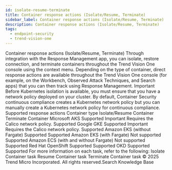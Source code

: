 ```yaml
---
id: isolate-resume-terminate
title: Container response actions (Isolate/Resume, Terminate)
sidebar_label: Container response actions (Isolate/Resume, Terminate)
description: Container response actions (Isolate/Resume, Terminate)
tags:
  - endpoint-security
  - trend-vision-one
---
```


 Container response actions (Isolate/Resume, Terminate) Through integration with the Response Management app, you can isolate, restore connection, and terminate containers throughout the Trend Vision One console using the context menu. Depending on the type of container, direct response actions are available throughout the Trend Vision One console (for example, on the Workbench, Observed Attack Techniques, and Search apps) that you can then track using Response Management. Important Before Kubernetes isolation is available, you must ensure that you have a network policy deployed on your cluster. By default, Container Security continuous compliance creates a Kubernetes network policy but you can manually create a Kubernetes network policy for continuous compliance. Supported response actions Container type Isolate/Resume Container Terminate Container Microsoft AKS Supported Important Requires the Calico network policy. Supported Google GKE Supported Important Requires the Calico network policy. Supported Amazon EKS (without Fargate) Supported Supported Amazon EKS (with Fargate) Not supported Supported Amazon ECS (with and without Fargate) Not supported Supported Red Hat OpenShift Supported Supported OKD Supported Supported For more information on each task, refer to the following: Isolate Container task Resume Container task Terminate Container task © 2025 Trend Micro Incorporated. All rights reserved.Search Knowledge Base